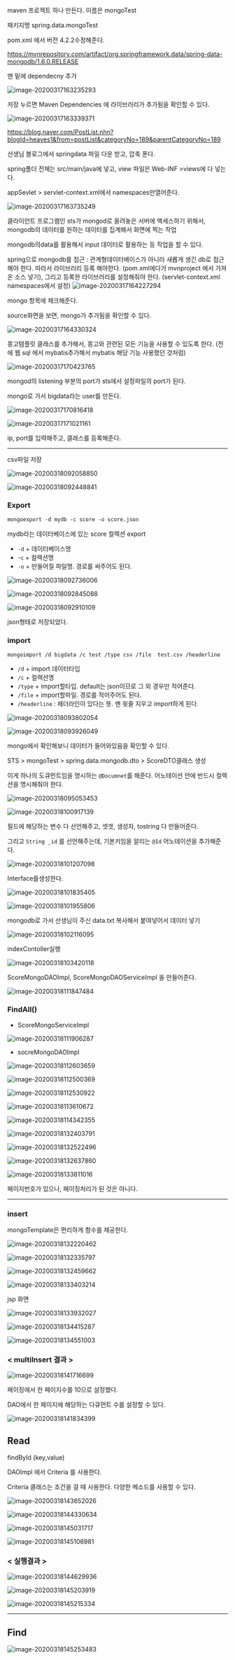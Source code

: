 maven 프로젝트 하나 만든다. 이름은 mongoTest

패키지명 spring.data.mongoTest

pom.xml 에서 버전 4.2.2수정해준다. 

https://mvnrepository.com/artifact/org.springframework.data/spring-data-mongodb/1.6.0.RELEASE

맨 밑에 dependecny 추가

![image-20200317163235293](images/image-20200317163235293.png)

저장 누르면 Maven Dependencies 에 라이브러리가 추가됨을 확인할 수 있다.

![image-20200317163339371](images/image-20200317163339371.png)



https://blog.naver.com/PostList.nhn?blogId=heaves1&from=postList&categoryNo=189&parentCategoryNo=189

선생님 블로그에서 springdata 파일 다운 받고, 압축 푼다.

spring폴더 전체는 src/main/java에 넣고, view 파일은 Web-INF >views에 다 넣는다. 



appSevlet > servlet-context.xml에서 namespaces만열어준다.

![image-20200317163735249](images/image-20200317163735249.png)



클라이언트 프로그램인 sts가 mongod로 올려놓은 서버에 액세스하기 위해서, 
mongodb의 데이터를 원하는 데이터를 집계해서 화면에 찍는 작업

mongodb의data를 활용해서 input 데이터로 활용하는 등 작업을 할 수 있다.

spring으로 mongodb를 접근 : 관계형데이터베이스가 아니라 새롭게 생긴 db로 접근해야 한다. 
따라서 라이브러리 등록 해야한다. (pom.xml에다가 mvnproject 에서 가져온 소스 넣기),
그리고 등록한 라이브러리를 설정해줘야 한다. (servlet-context.xml namespaces에서 설정)
![image-20200317164227294](images/image-20200317164227294.png)

mongo 항목에 체크해준다.



source화면을 보면, mongo가 추가됨을 확인할 수 있다.

![image-20200317164330324](images/image-20200317164330324.png)



몽고템플릿 클래스를 추가해서, 몽고와 관련된 모든 기능을 사용할 수 있도록 한다.
(전에 웹 sql 에서 mybatis추가해서 mybatis 해당 기능 사용했던 것처럼)



![image-20200317170423765](images/image-20200317170423765.png)

mongod의 listening 부분의 port가 sts에서 설정파일의 port가 된다. 

mongo로 가서 bigdata라는 user를 만든다.

![image-20200317170816418](images/image-20200317170816418.png)

![image-20200317171021161](images/image-20200317171021161.png)

ip, port를 입력해주고, 클래스를 등록해준다.



---

csv파일 저장

![image-20200318092058850](images/image-20200318092058850.png)

![image-20200318092448841](images/image-20200318092448841.png)



### Export

```xml
mongoexport -d mydb -c score -o score.json
```



mydb라는 데이터베이스에 있는 score 컬렉션 export

* `-d` + 데이터베이스명
* -`c`  + 컬렉션명
* `-o` + 만들어질 파일명. 경로를 써주어도 된다. 

![image-20200318092736006](images/image-20200318092736006.png)

![image-20200318092845088](images/image-20200318092845088.png)

![image-20200318092910109](images/image-20200318092910109.png)

json형태로 저장되었다. 





### import

```
mongoimport /d bigdata /c test /type csv /file  test.csv /headerline
```



* `/d` + import 데이터타입
* `/c` + 컬렉션명
* `/type` + import할타입. default는 json이므로 그 외 경우만 적어준다.
* `/file` + import할파일. 경로를 적어주어도 된다.
* `/headerline` : 헤더라인이 있다는 뜻. 맨 윗줄 지우고 import하게 된다.

![image-20200318093802054](images/image-20200318093802054.png)

![image-20200318093926049](images/image-20200318093926049.png)

mongo에서 확인해보니 데이터가 들어와있음을 확인할 수 있다.





STS > mongoTest > spring.data.mongodb.dto > ScoreDTO클래스 생성

이게 하나의 도큐먼트임을 명시하는 `@Documnet`를 해준다. 어노테이션 안에 반드시 컬렉션을 명시해줘야 한다.

![image-20200318095053453](images/image-20200318095053453.png)

![image-20200318100917139](images/image-20200318100917139.png)

필드에 해당하는 변수 다 선언해주고, 셋겟, 생성자, tostring 다 만들어준다.

그리고 `String _id` 를 선언해주는데, 기본키임을 알리는 `@Id` 어노테이션을 추가해준다.



![image-20200318101207098](images/image-20200318101207098.png)

Interface를생성한다.

![image-20200318101835405](images/image-20200318101835405.png)

![image-20200318101955806](images/image-20200318101955806.png)



mongodb로 가서 선생님이 주신 data.txt 복사해서 붙여넣어서 데이터 넣기

![image-20200318102116095](images/image-20200318102116095.png)



indexContoller실행

![image-20200318103420118](images/image-20200318103420118.png)

ScoreMongoDAOImpl, ScoreMongoDAOServiceImpl 을 만들어준다.

![image-20200318111847484](images/image-20200318111847484.png)



### FindAll()

* ScoreMongoServiceImpl

![image-20200318111906287](images/image-20200318111906287.png)

* socreMongoDAOImpl

![image-20200318112603659](images/image-20200318112603659.png)



![image-20200318112500369](images/image-20200318112500369.png)



![image-20200318112530922](images/image-20200318112530922.png)

![image-20200318113610672](images/image-20200318113610672.png)

![image-20200318114342355](images/image-20200318114342355.png)





![image-20200318132403791](images/image-20200318132403791.png)

![image-20200318132522496](images/image-20200318132522496.png)



![image-20200318132637860](images/image-20200318132637860.png)





![image-20200318133811016](images/image-20200318133811016.png)

페이지번호가 있으나, 페이징처리가 된 것은 아니다. 





----



### insert

mongoTemplate은 편리하게 함수를 제공한다. 

![image-20200318132220462](images/image-20200318132220462.png)

![image-20200318132335797](images/image-20200318132335797.png)

![image-20200318132459662](images/image-20200318132459662.png)

![image-20200318133403214](images/image-20200318133403214.png)





jsp 화면



![image-20200318133932027](images/image-20200318133932027.png)

![image-20200318134415287](images/image-20200318134415287.png)

![image-20200318134551003](images/image-20200318134551003.png)



### < multiInsert 결과 >

![image-20200318141716699](images/image-20200318141716699.png)

페이징에서 한 페이지수를 10으로 설정했다.

DAO에서 한 페이지에 해당하는 다큐먼트 수를 설정할 수 있다.

![image-20200318141834399](images/image-20200318141834399.png)





### 

## Read

findById (key,value) 



DAOImpl 에서 Criteria 를 사용한다.

Criteria 클래스는 조건을 걸 때 사용한다. 다양한 메소드를 사용할 수 있다. 

![image-20200318143652026](images/image-20200318143652026.png)

![image-20200318144330634](images/image-20200318144330634.png)















![image-20200318145031717](images/image-20200318145031717.png)

![image-20200318145106981](images/image-20200318145106981.png)









### < 실행결과 >

![image-20200318144629936](images/image-20200318144629936.png)

![image-20200318145203919](images/image-20200318145203919.png)

![image-20200318145215334](images/image-20200318145215334.png)



---

## Find

![image-20200318145253483](images/image-20200318145253483.png)



